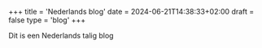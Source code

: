 +++
title = 'Nederlands blog'
date = 2024-06-21T14:38:33+02:00
draft = false
type = 'blog'
+++

Dit is een Nederlands talig blog